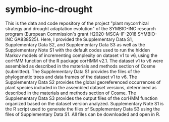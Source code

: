 # symbio-inc-drought
This is the data and code repository of the project "plant mycorrhizal strategy and drought adaptation evolution" of the SYMBIO-INC research program (European Commission's grant H2020-MSCA-IF-2018 SYMBIO-INC GA838525). Here, I provided the Supplementary Data S1, Supplementary Data S2, and Supplementary Data S3 as well as the Supplementary Note S1 with the default codes used to run the hidden Markov models of incrementing complexity on dataset v1 to v6, using the corHMM function of the R package corHMM v2.1. The dataset v1 to v6 were assembled as described in the materials and methods section of Cosme (submitted). The Supplementary Data S1 provides the files of the phylogenetic trees and data frames of the dataset v1 to v6. The Supplementary Data S2 provides the global georeferenced occurrences of plant species included in the assembled dataset versions, determined as described in the materials and methods section of Cosme. The Supplementary Data S3 provides the output files of the corHMM function organized based on the dataset version analyzed. Supplementary Note S1 is the R script used to generate the files of Supplementary Data S3 using the files of Supplementary Data S1. All files can be downloaded and open in R.
